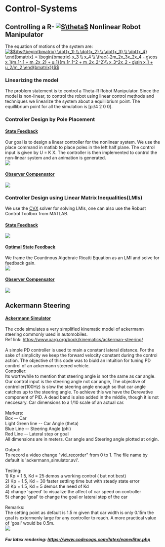 # Control-Systems
## Controlling a R- <a href="https://www.codecogs.com/eqnedit.php?latex=$\theta$" target="_blank"><img src="https://latex.codecogs.com/gif.latex?$\theta$" title="$\theta$" /></a> Nonlinear Robot Manipulator
The equation of motions of the system are: <br/>
<a href="https://www.codecogs.com/eqnedit.php?latex=$$\bs{\begin{bmatrix}&space;\dot{x_1}&space;\\&space;\dot{x_2}&space;\\&space;\dot{x_3}&space;\\&space;\dot{x_4}&space;\end{bmatrix}&space;=&space;\begin{bmatrix}&space;x_3&space;\\&space;x_4&space;\\&space;\frac{-2m_2x_3x_2x_4&space;-&space;g\cos&space;x_1(m_1r_1&space;&plus;&space;m_2x_2)&space;&plus;&space;u_1}{m_1r_1^2&space;&plus;&space;m_2x_2^2}\\&space;x_3^2x_2&space;-&space;g\sin&space;x_1&space;&plus;&space;u_2/m_2&space;\end{bmatrix}}$$" target="_blank"><img src="https://latex.codecogs.com/gif.latex?$$\bs{\begin{bmatrix}&space;\dot{x_1}&space;\\&space;\dot{x_2}&space;\\&space;\dot{x_3}&space;\\&space;\dot{x_4}&space;\end{bmatrix}&space;=&space;\begin{bmatrix}&space;x_3&space;\\&space;x_4&space;\\&space;\frac{-2m_2x_3x_2x_4&space;-&space;g\cos&space;x_1(m_1r_1&space;&plus;&space;m_2x_2)&space;&plus;&space;u_1}{m_1r_1^2&space;&plus;&space;m_2x_2^2}\\&space;x_3^2x_2&space;-&space;g\sin&space;x_1&space;&plus;&space;u_2/m_2&space;\end{bmatrix}}$$" title="$$\bs{\begin{bmatrix} \dot{x_1} \\ \dot{x_2} \\ \dot{x_3} \\ \dot{x_4} \end{bmatrix} = \begin{bmatrix} x_3 \\ x_4 \\ \frac{-2m_2x_3x_2x_4 - g\cos x_1(m_1r_1 + m_2x_2) + u_1}{m_1r_1^2 + m_2x_2^2}\\ x_3^2x_2 - g\sin x_1 + u_2/m_2 \end{bmatrix}}$$" /></a>

### Linearizing the model
The problem statement is to control a Theta-R Robot Manipulator. Since the model is non-linear, to control the robot using linear control methods and techniques we linearize the system about a equillibrium point. The equillibrium point for all the simulation is [pi/4  2  0  0]. 

### Controller Design by Pole Placement
#### [State Feedback](StateFeedback_1.m)
Our goal is to design a linear controller for the nonlinear system. We use the place command in matlab to place poles in the left half plane. The control input is given by U = K X. The controller is then implemented to control the non-linear system and an animation is generated. <br/>
![](demo/StateFeedback_1-gif.gif)
#### [Observer Compensator](ObserverControllerCompensator_1.m)
![](demo/ObserverControllerCompensator_1-gif.gif)

### Controller Design using Linear Matrix Inequalities(LMIs)
We use the [CVX](http://cvxr.com/cvx/) solver for solving LMIs, one can also use the Robust Control Toolbox from MATLAB.
#### [State Feedback](LMI_StateFeedback_1.m)
![](demo/LMIStateFeedback_1-gif.gif)
#### [Optimal State Feedback](LMI_OptimalStateFeedback_1.m)
We frame the Countinous Algebraic Ricatti Equation as an LMI and solve for feedback gain. <br/>
![](demo/LMIOptimalStateFeedback_1-gif.gif)
#### [Observer Compensator](LMI_ObserverControllerCompensator_1.m)
![](demo/LMIObserverControllerCompensator.gif)

<!---
### Model Predictive Controller
#### [Unconstranied MPC]()
![](demo/MPCUnconstrained_1-gif.gif)
#### [Unconstrained MPC with Observer]()
![](demo/MPCUnconstrainedObserver_1-gif.gif)
--->


## Ackermann Steering<br/>
#### [Ackermann Simulator](Ackermann_Simulator.m)
The code simulates a very simplified kinematic model of ackermann steering commonly used in automobiles.<br />
Ref link: https://www.xarg.org/book/kinematics/ackerman-steering/<br /><br />
A simple PD controller is used to main a constant lateral distance. For the sake of simplicity we keep the forward velocity constant during the control action. The objective of this code was to biuld an intuition for tuning PD conitrol of an ackermann steered vehicle.<br />
Controller:<br /> Its worthwhile to mention that steering angle is not the same as car angle. Our control input is the steering angle not car angle, The objective of controller(100Hz) is slow the steering angle enough so that car angle catches up to the steering angle. To achieve this we have the Derevative component of PID. A dead band is also added in the middle, though it is not neccesary. Car dimensions to a 1/10 scale of an actual car.<br /><br />
Markers:<br /> Box -- Car<br /> Light Green line -- Car Angle (theta)<br /> Blue Line -- Steering Angle (phi)<br />Red Line -- Lateral step or goal<br /> All dimensions are in meters. Car angle and Steering angle plotted at origin.<br /><br /> 
Output:<br /> To record a video change "vid_recorder" from 0 to 1. The file name by default is 'ackermann_simulator.avi'.<br /><br />
Testing:<br />        1) Kp = 1.5, Kd = 25  demos a working control ( but not best)<br /> 2) Kp = 1.5, Kd = 30  faster settling time but with steady state error<br /> 3) Kp = 1.5, Kd = 5   demos the need of Kd<br /> 4) change 'speed' to visualize the affect of car speed on controller<br /> 5) change 'goal' to change the goal or lateral step of the car<br /><br />
Remarks:<br /> The setting point as default is 1.5 m given that car width is  only 0.15m the goal is extermenly large for any controller to reach. A more practical value of 'goal' would be 0.5m.<br /> 
![](demo/AckermannSimulation-gif.gif)
##### For latex rendering: https://www.codecogs.com/latex/eqneditor.php

